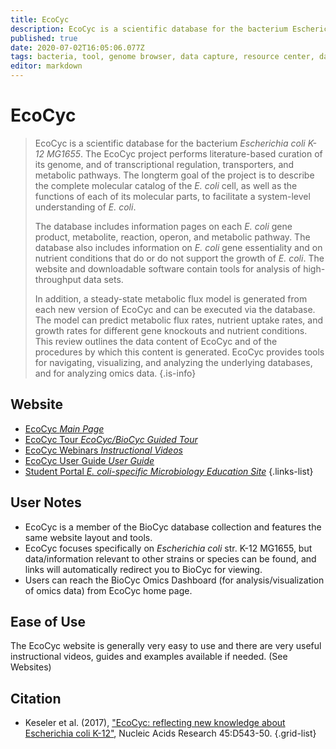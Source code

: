 ```yaml
---
title: EcoCyc
description: EcoCyc is a scientific database for the bacterium Escherichia coli K-12 MG1655. 
published: true
date: 2020-07-02T16:05:06.077Z
tags: bacteria, tool, genome browser, data capture, resource center, database, transcriptomics, bioinformatics, gene, browser, data visualization, data mapping, proteomics, metabolic pathways, model organism, data export, omics, phenotype, enrichment, essentiality, metabolomics, library
editor: markdown
---
```


# EcoCyc

> EcoCyc is a scientific database for the bacterium *Escherichia coli K-12 MG1655*. The EcoCyc project performs literature-based curation of its genome, and of transcriptional regulation, transporters, and metabolic pathways. The longterm goal of the project is to describe the complete molecular catalog of the *E. coli* cell, as well as the functions of each of its molecular parts, to facilitate a system-level understanding of *E. coli*. 
> 
> The database includes information pages on each *E. coli* gene product, metabolite, reaction, operon, and metabolic pathway. The database also includes information on *E. coli* gene essentiality and on nutrient conditions that do or do not support the growth of *E. coli*. The website and downloadable software contain tools for analysis of high-throughput data sets. 
>
> In addition, a steady-state metabolic flux model is generated from each new version of EcoCyc and can be executed via the database. The model can predict metabolic flux rates, nutrient uptake rates, and growth rates for different gene knockouts and nutrient conditions. This review outlines the data content of EcoCyc and of the procedures by which this content is generated. EcoCyc provides tools for navigating, visualizing, and analyzing the underlying databases, and for analyzing omics data.
{.is-info}



## Website

- [EcoCyc *Main Page*](https://ecocyc.org/)
- [EcoCyc Tour *EcoCyc/BioCyc Guided Tour*](https://ecocyc.org/samples.shtml)
- [EcoCyc Webinars *Instructional Videos*](https://ecocyc.org/webinar.shtml)
- [EcoCyc User Guide *User Guide*](https://www.asmscience.org/docserver/fulltext/ecosalplus/8/1/ESP-0006-2018.pdf?expires=1592854109&id=id&accname=guest&checksum=40DB04A7BC36EA22B652DF15DB034F51)
- [Student Portal *E. coli-specific Microbiology Education Site*](http://ecolistudentportal.org/)
{.links-list}

## User Notes

- EcoCyc is a member of the BioCyc database collection and features the same website layout and tools.
- EcoCyc focuses specifically on <i>Escherichia coli</i> str. K-12 MG1655, but data/information relevant to other strains or species can be found, and links will automatically redirect you to BioCyc for viewing. 
- Users can reach the BioCyc Omics Dashboard (for analysis/visualization of omics data) from EcoCyc home page. 


## Ease of Use

 The EcoCyc website is generally very easy to use and there are very useful instructional videos, guides and examples available if needed. (See Websites)

## Citation

- Keseler et al. (2017), ["EcoCyc: reflecting new knowledge about Escherichia coli K-12"](https://academic.oup.com/nar/article/45/D1/D543/2605724), Nucleic Acids Research 45:D543-50.
{.grid-list}